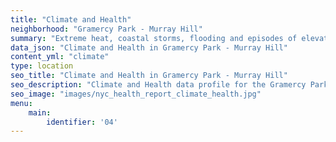 ```yaml
---
title: "Climate and Health"
neighborhood: "Gramercy Park - Murray Hill"
summary: "Extreme heat, coastal storms, flooding and episodes of elevated ozone are climate-related hazards that may increase with climate change and have important public health impacts in New York City. Extreme weather can cause power outages, which also threaten public health. This report provides neighborhood indicators of climate-related hazards, vulnerability and health impacts."
data_json: "Climate and Health in Gramercy Park - Murray Hill"
content_yml: "climate"
type: location
seo_title: "Climate and Health in Gramercy Park - Murray Hill"
seo_description: "Climate and Health data profile for the Gramercy Park - Murray Hill neighborhood of NYC."
seo_image: "images/nyc_health_report_climate_health.jpg"
menu:
    main:
        identifier: '04'
---
```

